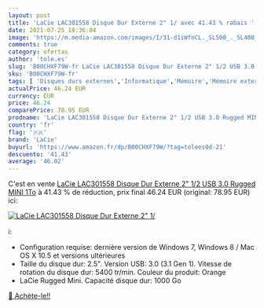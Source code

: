 ```yaml
---
layout: post
title: 'LaCie LAC301558 Disque Dur Externe 2" 1/ avec 41.43 % rabais '
date: 2021-07-25 18:36:04
image: 'https://m.media-amazon.com/images/I/31-d1iWfnCL._SL500_._SL400_.jpg'
comments: true
category: ofertas
author: 'tole.es'
slug: 'B00CHXF79W-fr LaCie LAC301558 Disque Dur Externe 2" 1/2 USB 3.0 Rugged...'
sku: 'B00CHXF79W-fr'
tags: [ 'Disques durs externes','Informatique','Mémoire','Mémoire externe','lacie', ]
actualPrice: 46.24 EUR
currency: EUR
price: 46.24
comparePrice: 78.95 EUR
prodname: 'LaCie LAC301558 Disque Dur Externe 2" 1/2 USB 3.0 Rugged MINI 1To'
country: 'fr'
flag: '🇫🇷'
brand: 'LaCie'
buyurl: 'https://www.amazon.fr/dp/B00CHXF79W/?tag=tolees0d-21'
descuento: '41.43'
average: '46.02'
---
```


C'est en vente [LaCie LAC301558 Disque Dur Externe 2" 1/2 USB 3.0 Rugged MINI 1To](https://www.amazon.fr/dp/B00CHXF79W/?tag=tolees0d-21)  à  41.43 % de réduction, prix final  46.24 EUR (original: 78.95 EUR) ici:

[![LaCie LAC301558 Disque Dur Externe 2" 1/](https://m.media-amazon.com/images/I/31-d1iWfnCL._SL500_._SL400_.jpg)](https://www.amazon.fr/dp/B00CHXF79W/?tag=tolees0d-21)

ℹ️:

- Configuration requise: dernière version de Windows 7, Windows 8 / Mac OS X 10.5 et versions ultérieures
- Taille du disque dur: 2.5". Version USB: 3.0 (3.1 Gen 1). Vitesse de rotation du disque dur: 5400 tr/min. Couleur du produit: Orange
- LaCie Rugged Mini. Capacité disque dur: 1000 Go

[🛒 Achète-le!!](https://www.amazon.fr/dp/B00CHXF79W/?tag=tolees0d-21)
